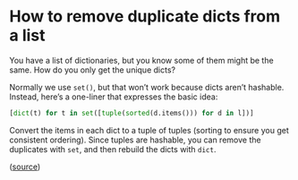 # How to remove duplicate dicts from a list

You have a list of dictionaries, but you know some of them might be the same. How do you only get the unique dicts?

Normally we use `set()`, but that won’t work because dicts aren’t hashable. Instead, here’s a one-liner that expresses the basic idea:

```python
[dict(t) for t in set([tuple(sorted(d.items())) for d in l])]
```

Convert the items in each dict to a tuple of tuples (sorting to ensure you get consistent ordering). Since tuples are hashable, you can remove the duplicates with `set`, and then rebuild the dicts with `dict`.

([source](http://stackoverflow.com/a/9427216/1558022))